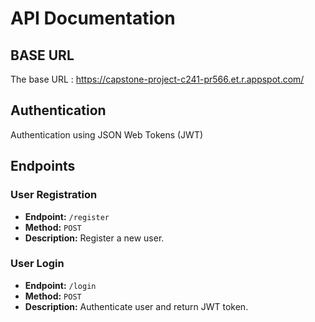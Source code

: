 # API Documentation

## BASE URL
The base URL : https://capstone-project-c241-pr566.et.r.appspot.com/

## Authentication

Authentication using JSON Web Tokens (JWT)

## Endpoints

### User Registration

- **Endpoint:** `/register`
- **Method:** `POST`
- **Description:** Register a new user.

### User Login

- **Endpoint:** `/login`
- **Method:** `POST`
- **Description:** Authenticate user and return JWT token.
